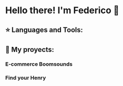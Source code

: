 <h1>Hello there! I'm Federico 👋</h1>

<!--
**fhtallarico/fhtallarico** is a ✨ _special_ ✨ repository because its `README.md` (this file) appears on your GitHub profile.

Here are some ideas to get you started:

- 🔭 I’m currently working on ...
- 🌱 I’m currently learning ...
- 👯 I’m looking to collaborate on ...
- 🤔 I’m looking for help with ...
- 💬 Ask me about ...
- 📫 How to reach me: ...
- 😄 Pronouns: ...
- ⚡ Fun fact: ...
-->
<h2>⭐ Languages and Tools:</h2>

<h2>📌 My proyects:</h2>

<h3>E-commerce Boomsounds</h3>

<h3>Find your Henry</h3>


